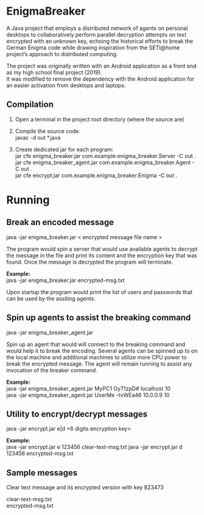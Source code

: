 # EnigmaBreaker

A Java project that employs a distributed network of agents on personal desktops to collaboratively perform parallel decryption attempts on text encrypted with an unknown key, echoing the historical efforts to break the German Enigma code while drawing inspiration from the SETI@home project’s approach to distributed computing.

The project was originally written with an Android application as a front end as my high school final project (2019).
<br>It was modified to remove the dependency with the Android application for an easier activation from desktops and laptops.



## Compilation

1. Open a terminal in the project root directory (where the source are)
2. Compile the source code:<br>
javac -d out *.java<br>

3. Create dedicated jar for each program:<br>
jar cfe enigma_breaker.jar com.example.enigma_breaker.Server -C out . <br>
jar cfe enigma_breaker_agent.jar com.example.enigma_breaker.Agent -C out .<br>
jar cfe encrypt.jar com.example.enigma_breaker.Enigma -C out .

# Running

## Break an encoded message

 java -jar enigma_breaker.jar  < encrypted message file name >

 The program would spin a server that would use available agents to decrypt the message in the file
 and print its content and the encryption key that was found.
 Once the message is decrypted the program will terminate.

 **Example:**<br>
 java -jar enigma_breaker.jar encrypted-msg.txt 

 

 Upon startup the program would print the list of users and passwords that can be used by the assiting agents.

## Spin up agents to assist the breaking command
 java -jar enigma_breaker_agent.jar <user name> <password> <breaker host> <port>

 Spin up an agent that would will connect to the breaking command and would help it to break the encoding.
Several agents can be spinned up to on the local machine and additional machines to utilize more CPU power 
to break the encrypted message.
The agent will remain running to assist any invocation of the breaker command.
 
 **Example:**<br>
  java -jar enigma_breaker_agent.jar MyPC1 Oy71zpD# localhost 10 <br>
  java -jar enigma_breaker_agent.jar UserMe -tvWEa46 10.0.0.9 10



## Utility to encrypt/decrypt messages
 java -jar encrypt.jar e|d <6 digits encryption key> <filename>

**Example:**<br>
java -jar encrypt.jar e 123456 clear-text-msg.txt 
java -jar encrypt.jar d 123456 encrypted-msg.txt

## Sample messages
Clear text message and its encrypted version with key 823473

clear-text-msg.txt      
encrypted-msg.txt 






